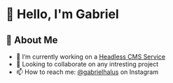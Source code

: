 # 👋 Hello, I'm Gabriel

## 🌱 About Me

- 🔭 I’m currently working on a [Headless CMS Service](https://github.com/gabrielhalus/headless-cms)
- 👯 Looking to collaborate on any intresting project
- 📫 How to reach me: [@gabrielhalus](https://instagram.com/gabrielhalus) on Instagram
